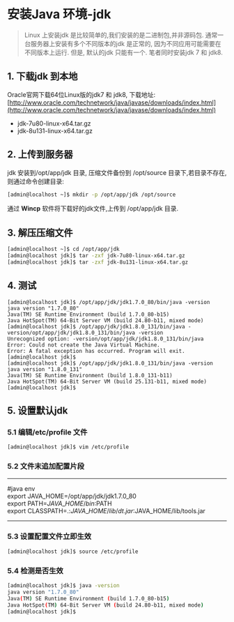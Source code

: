 # 安装Java 环境-jdk

> Linux 上安装jdk 是比较简单的,我们安装的是二进制包,并非源码包. 通常一台服务器上安装有多个不同版本的jdk 是正常的, 因为不同应用可能需要在不同版本上运行. 但是, 默认的jdk 只能有一个. 笔者同时安装jdk 7 和 jdk8.

## 1. 下载jdk 到本地

Oracle官网下载64位Linux版的jdk7 和 jdk8, 下载地址: [http://www.oracle.com/technetwork/java/javase/downloads/index.html](http://www.oracle.com/technetwork/java/javase/downloads/index.html)

* jdk-7u80-linux-x64.tar.gz
* jdk-8u131-linux-x64.tar.gz

## 2. 上传到服务器

jdk 安装到/opt/app/jdk 目录, 压缩文件备份到 /opt/source 目录下,若目录不存在, 则通过命令创建目录:
``` bash
[admin@localhost ~]$ mkdir -p /opt/app/jdk /opt/source
```
通过 **Wincp** 软件将下载好的jdk文件,上传到 /opt/app/jdk 目录.

## 3. 解压压缩文件

```bash
[admin@localhost ~]$ cd /opt/app/jdk
[admin@localhost jdk]$ tar -zxf jdk-7u80-linux-x64.tar.gz
[admin@localhost jdk]$ tar -zxf jdk-8u131-linux-x64.tar.gz
```

## 4. 测试

```
[admin@localhost jdk]$ /opt/app/jdk/jdk1.7.0_80/bin/java -version
java version "1.7.0_80"
Java(TM) SE Runtime Environment (build 1.7.0_80-b15)
Java HotSpot(TM) 64-Bit Server VM (build 24.80-b11, mixed mode)
[admin@localhost jdk]$ /opt/app/jdk/jdk1.8.0_131/bin/java -version/opt/app/jdk/jdk1.8.0_131/bin/java -version
Unrecognized option: -version/opt/app/jdk/jdk1.8.0_131/bin/java
Error: Could not create the Java Virtual Machine.
Error: A fatal exception has occurred. Program will exit.
[admin@localhost jdk]$ 
[admin@localhost jdk]$ /opt/app/jdk/jdk1.8.0_131/bin/java -version
java version "1.8.0_131"
Java(TM) SE Runtime Environment (build 1.8.0_131-b11)
Java HotSpot(TM) 64-Bit Server VM (build 25.131-b11, mixed mode)
[admin@localhost jdk]$
```

## 5. 设置默认jdk
### 5.1 编辑/etc/profile 文件

```bash
[admin@localhost jdk]$ vim /etc/profile
```

### 5.2 文件末追加配置片段
---

\#java env  
export JAVA\_HOME=/opt/app/jdk/jdk1.7.0\_80  
export PATH=$JAVA\_HOME/bin:$PATH  
export CLASSPATH=.:$JAVA\_HOME/lib/dt.jar:$JAVA\_HOME/lib/tools.jar

---

### 5.3 设置配置文件立即生效

```bash
[admin@localhost jdk]$ source /etc/profile
```

### 5.4 检测是否生效

```bash
[admin@localhost jdk]$ java -version
java version "1.7.0_80"
Java(TM) SE Runtime Environment (build 1.7.0_80-b15)
Java HotSpot(TM) 64-Bit Server VM (build 24.80-b11, mixed mode)
[admin@localhost jdk]$
```



